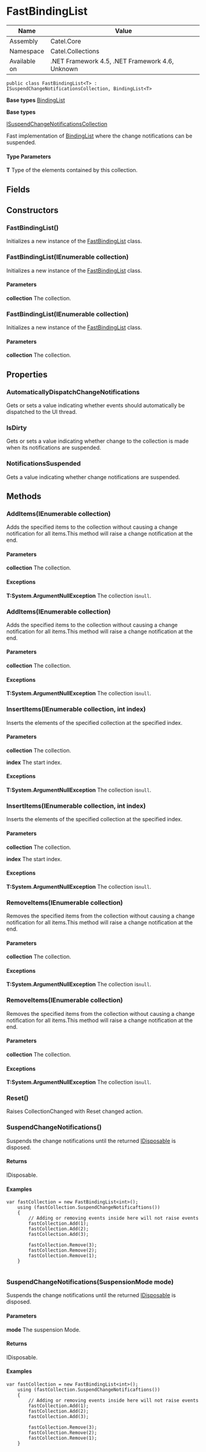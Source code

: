 

# FastBindingList

Name|Value
---|---
Assembly|Catel.Core
Namespace|Catel.Collections
Available on|.NET Framework 4.5, .NET Framework 4.6, Unknown

```
public class FastBindingList<T> : ISuspendChangeNotificationsCollection, BindingList<T>
```

**Base types**
[BindingList]()

**Base types**

[ISuspendChangeNotificationsCollection](/Catel.Core\Catel\Collections\ISuspendChangeNotificationsCollection.md)


Fast implementation of [BindingList](#) where the change notifications can be suspended.

#### Type Parameters

**T**
Type of the elements contained by this collection.



## Fields

## Constructors

### FastBindingList()

Initializes a new instance of the [FastBindingList](#) class.



### FastBindingList(IEnumerable<T> collection)

Initializes a new instance of the [FastBindingList](#) class.

#### Parameters

**collection**
The collection.



### FastBindingList(IEnumerable collection)

Initializes a new instance of the [FastBindingList](#) class.

#### Parameters

**collection**
The collection.



## Properties

### AutomaticallyDispatchChangeNotifications

Gets or sets a value indicating whether events should automatically be dispatched to the UI thread.



### IsDirty

Gets or sets a value indicating whether change to the collection is made when its notifications are suspended.



### NotificationsSuspended

Gets a value indicating whether change notifications are suspended.



## Methods

### AddItems(IEnumerable<T> collection)

Adds the specified items to the collection without causing a change notification for all items.This method will raise a change notification at the end.

#### Parameters

**collection**
The collection.

#### Exceptions

**T:System.ArgumentNullException**
The collection is`null`.



### AddItems(IEnumerable collection)

Adds the specified items to the collection without causing a change notification for all items.This method will raise a change notification at the end.

#### Parameters

**collection**
The collection.

#### Exceptions

**T:System.ArgumentNullException**
The collection is`null`.



### InsertItems(IEnumerable<T> collection, int index)

Inserts the elements of the specified collection at the specified index.

#### Parameters

**collection**
The collection.

**index**
The start index.

#### Exceptions

**T:System.ArgumentNullException**
The collection is`null`.



### InsertItems(IEnumerable collection, int index)

Inserts the elements of the specified collection at the specified index.

#### Parameters

**collection**
The collection.

**index**
The start index.

#### Exceptions

**T:System.ArgumentNullException**
The collection is`null`.



### RemoveItems(IEnumerable<T> collection)

Removes the specified items from the collection without causing a change notification for all items.This method will raise a change notification at the end.

#### Parameters

**collection**
The collection.

#### Exceptions

**T:System.ArgumentNullException**
The collection is`null`.



### RemoveItems(IEnumerable collection)

Removes the specified items from the collection without causing a change notification for all items.This method will raise a change notification at the end.

#### Parameters

**collection**
The collection.

#### Exceptions

**T:System.ArgumentNullException**
The collection is`null`.



### Reset()

Raises CollectionChanged with Reset changed action.



### SuspendChangeNotifications()

Suspends the change notifications until the returned [IDisposable](#) is disposed.

#### Returns

IDisposable.

#### Examples

```
var fastCollection = new FastBindingList<int>();
    using (fastCollection.SuspendChangeNotificaftions())
    {
        // Adding or removing events inside here will not raise events
        fastCollection.Add(1);
        fastCollection.Add(2);
        fastCollection.Add(3);
    
        fastCollection.Remove(3);
        fastCollection.Remove(2);
        fastCollection.Remove(1);
    }
    
```



### SuspendChangeNotifications(SuspensionMode mode)

Suspends the change notifications until the returned [IDisposable](#) is disposed.

#### Parameters

**mode**
The suspension Mode.

#### Returns

IDisposable.

#### Examples

```
var fastCollection = new FastBindingList<int>();
    using (fastCollection.SuspendChangeNotificaftions())
    {
        // Adding or removing events inside here will not raise events
        fastCollection.Add(1);
        fastCollection.Add(2);
        fastCollection.Add(3);
    
        fastCollection.Remove(3);
        fastCollection.Remove(2);
        fastCollection.Remove(1);
    }
    
```



